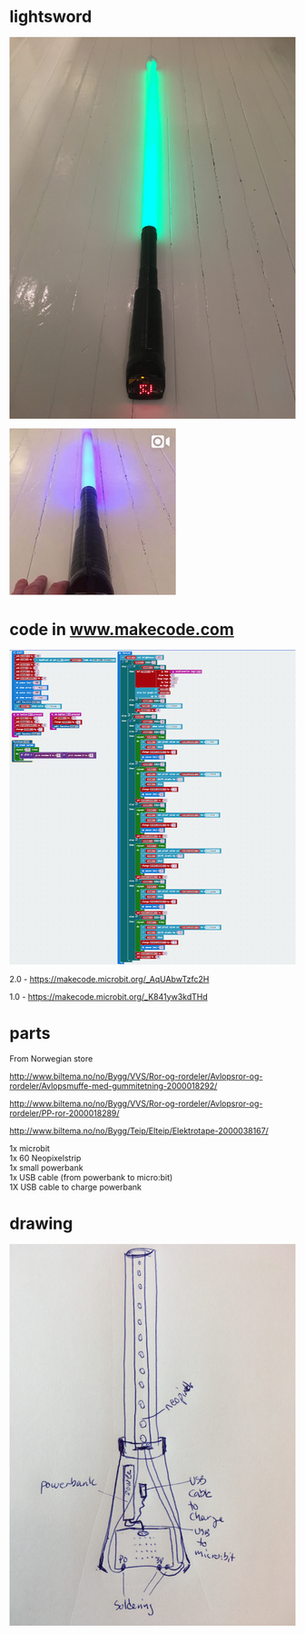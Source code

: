 # lightsword

<img src="https://github.com/larsgimse/microbit/blob/master/lightsword/lightsword_microbit.JPG"><br>

<a href="https://www.instagram.com/p/BgpB_C3BkoC"><img src="https://github.com/larsgimse/microbit/blob/master/lightsword/instagram_lightsword_microbit.png"></a><br>

# code in www.makecode.com

<img src="https://github.com/larsgimse/microbit/blob/master/lightsword/code_lightsword_microbit.png"><br>

2.0 - https://makecode.microbit.org/_AqUAbwTzfc2H

1.0 - https://makecode.microbit.org/_K841yw3kdTHd

# parts
From Norwegian store

http://www.biltema.no/no/Bygg/VVS/Ror-og-rordeler/Avlopsror-og-rordeler/Avlopsmuffe-med-gummitetning-2000018292/

http://www.biltema.no/no/Bygg/VVS/Ror-og-rordeler/Avlopsror-og-rordeler/PP-ror-2000018289/

http://www.biltema.no/no/Bygg/Teip/Elteip/Elektrotape-2000038167/

1x microbit<br>
1x 60 Neopixelstrip<br>
1x small powerbank<br>
1x USB cable (from powerbank to micro:bit)<br>
1X USB cable to charge powerbank<br>

# drawing

<img src="https://github.com/larsgimse/microbit/blob/master/lightsword/drawing_lightsword.png">
